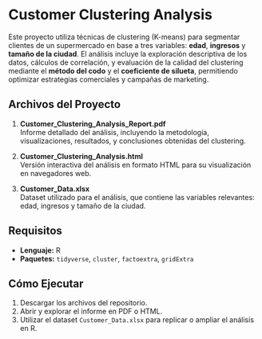 # Customer Clustering Analysis

Este proyecto utiliza técnicas de clustering (K-means) para segmentar clientes de un supermercado en base a tres variables: **edad**, **ingresos** y **tamaño de la ciudad**. El análisis incluye la exploración descriptiva de los datos, cálculos de correlación, y evaluación de la calidad del clustering mediante el **método del codo** y el **coeficiente de silueta**, permitiendo optimizar estrategias comerciales y campañas de marketing.

## Archivos del Proyecto

1. **Customer_Clustering_Analysis_Report.pdf**  
   Informe detallado del análisis, incluyendo la metodología, visualizaciones, resultados, y conclusiones obtenidas del clustering.

2. **Customer_Clustering_Analysis.html**  
   Versión interactiva del análisis en formato HTML para su visualización en navegadores web.

3. **Customer_Data.xlsx**  
   Dataset utilizado para el análisis, que contiene las variables relevantes: edad, ingresos y tamaño de la ciudad.

## Requisitos  
- **Lenguaje:** R  
- **Paquetes:** `tidyverse`, `cluster`, `factoextra`, `gridExtra`  

## Cómo Ejecutar  
1. Descargar los archivos del repositorio.  
2. Abrir y explorar el informe en PDF o HTML.  
3. Utilizar el dataset `Customer_Data.xlsx` para replicar o ampliar el análisis en R.
